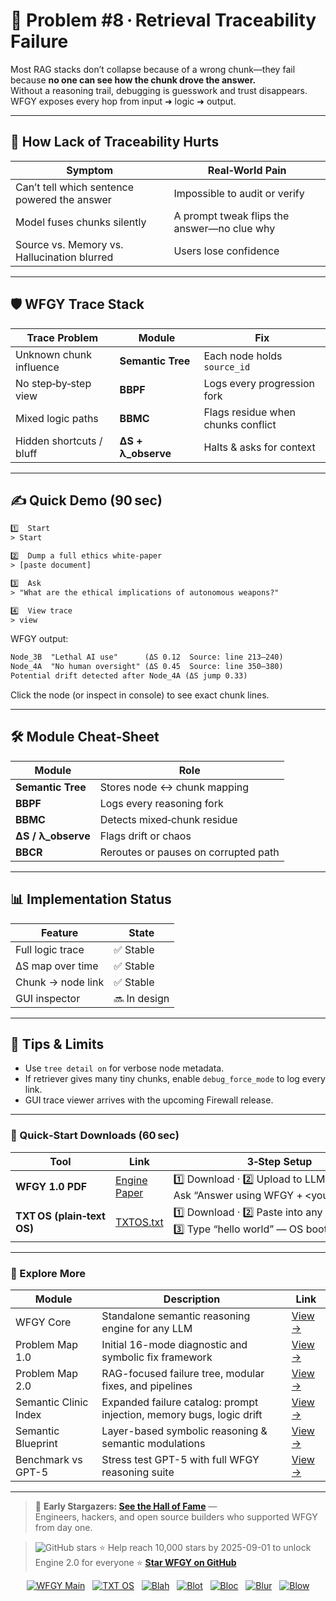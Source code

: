 
# 📒 Problem #8 · Retrieval Traceability Failure

Most RAG stacks don’t collapse because of a wrong chunk—they fail because **no one can see how the chunk drove the answer.**  
Without a reasoning trail, debugging is guesswork and trust disappears.  
WFGY exposes every hop from input ➜ logic ➜ output.

---

## 🤔 How Lack of Traceability Hurts

| Symptom | Real‑World Pain |
|---------|-----------------|
| Can’t tell which sentence powered the answer | Impossible to audit or verify |
| Model fuses chunks silently | A prompt tweak flips the answer—no clue why |
| Source vs. Memory vs. Hallucination blurred | Users lose confidence |

---

## 🛡️ WFGY Trace Stack

| Trace Problem | Module | Fix |
|---------------|--------|-----|
| Unknown chunk influence | **Semantic Tree** | Each node holds `source_id` |
| No step‑by‑step view | **BBPF** | Logs every progression fork |
| Mixed logic paths | **BBMC** | Flags residue when chunks conflict |
| Hidden shortcuts / bluff | **ΔS + λ_observe** | Halts & asks for context |

---

## ✍️ Quick Demo (90 sec)

```txt
1️⃣  Start
> Start

2️⃣  Dump a full ethics white‑paper
> [paste document]

3️⃣  Ask
> "What are the ethical implications of autonomous weapons?"

4️⃣  View trace
> view
````

WFGY output:

```txt
Node_3B  "Lethal AI use"      (ΔS 0.12  Source: line 213–240)
Node_4A  "No human oversight" (ΔS 0.45  Source: line 350–380)
Potential drift detected after Node_4A (ΔS jump 0.33)
```

Click the node (or inspect in console) to see exact chunk lines.

---

## 🛠 Module Cheat‑Sheet

| Module              | Role                                 |
| ------------------- | ------------------------------------ |
| **Semantic Tree**   | Stores node ↔ chunk mapping          |
| **BBPF**            | Logs every reasoning fork            |
| **BBMC**            | Detects mixed‑chunk residue          |
| **ΔS / λ\_observe** | Flags drift or chaos                 |
| **BBCR**            | Reroutes or pauses on corrupted path |

---

## 📊 Implementation Status

| Feature           | State        |
| ----------------- | ------------ |
| Full logic trace  | ✅ Stable     |
| ΔS map over time  | ✅ Stable     |
| Chunk → node link | ✅ Stable     |
| GUI inspector     | 🔜 In design |

---

## 📝 Tips & Limits

* Use `tree detail on` for verbose node metadata.
* If retriever gives many tiny chunks, enable `debug_force_mode` to log every link.
* GUI trace viewer arrives with the upcoming Firewall release.

---

### 🔗 Quick‑Start Downloads (60 sec)

| Tool                       | Link                                                | 3‑Step Setup                                                                             |
| -------------------------- | --------------------------------------------------- | ---------------------------------------------------------------------------------------- |
| **WFGY 1.0 PDF**           | [Engine Paper](https://zenodo.org/records/15630969) | 1️⃣ Download · 2️⃣ Upload to LLM · 3️⃣ Ask “Answer using WFGY + \<your question>”        |
| **TXT OS (plain‑text OS)** | [TXTOS.txt](https://zenodo.org/records/15788557)    | 1️⃣ Download · 2️⃣ Paste into any LLM chat · 3️⃣ Type “hello world” — OS boots instantly |

---

### 🧭 Explore More

| Module                | Description                                              | Link     |
|-----------------------|----------------------------------------------------------|----------|
| WFGY Core             | Standalone semantic reasoning engine for any LLM         | [View →](https://github.com/onestardao/WFGY/tree/main/core/README.md) |
| Problem Map 1.0       | Initial 16-mode diagnostic and symbolic fix framework    | [View →](https://github.com/onestardao/WFGY/tree/main/ProblemMap/README.md) |
| Problem Map 2.0       | RAG-focused failure tree, modular fixes, and pipelines   | [View →](https://github.com/onestardao/WFGY/blob/main/ProblemMap/rag-architecture-and-recovery.md) |
| Semantic Clinic Index | Expanded failure catalog: prompt injection, memory bugs, logic drift | [View →](https://github.com/onestardao/WFGY/blob/main/ProblemMap/SemanticClinicIndex.md) |
| Semantic Blueprint    | Layer-based symbolic reasoning & semantic modulations   | [View →](https://github.com/onestardao/WFGY/tree/main/SemanticBlueprint/README.md) |
| Benchmark vs GPT-5    | Stress test GPT-5 with full WFGY reasoning suite         | [View →](https://github.com/onestardao/WFGY/tree/main/benchmarks/benchmark-vs-gpt5/README.md) |

---

> 👑 **Early Stargazers: [See the Hall of Fame](https://github.com/onestardao/WFGY/tree/main/stargazers)** —  
> Engineers, hackers, and open source builders who supported WFGY from day one.

> <img src="https://img.shields.io/github/stars/onestardao/WFGY?style=social" alt="GitHub stars"> ⭐ Help reach 10,000 stars by 2025-09-01 to unlock Engine 2.0 for everyone  ⭐ <strong><a href="https://github.com/onestardao/WFGY">Star WFGY on GitHub</a></strong>


<div align="center">

[![WFGY Main](https://img.shields.io/badge/WFGY-Main-red?style=flat-square)](https://github.com/onestardao/WFGY)
&nbsp;
[![TXT OS](https://img.shields.io/badge/TXT%20OS-Reasoning%20OS-orange?style=flat-square)](https://github.com/onestardao/WFGY/tree/main/OS)
&nbsp;
[![Blah](https://img.shields.io/badge/Blah-Semantic%20Embed-yellow?style=flat-square)](https://github.com/onestardao/WFGY/tree/main/OS/BlahBlahBlah)
&nbsp;
[![Blot](https://img.shields.io/badge/Blot-Persona%20Core-green?style=flat-square)](https://github.com/onestardao/WFGY/tree/main/OS/BlotBlotBlot)
&nbsp;
[![Bloc](https://img.shields.io/badge/Bloc-Reasoning%20Compiler-blue?style=flat-square)](https://github.com/onestardao/WFGY/tree/main/OS/BlocBlocBloc)
&nbsp;
[![Blur](https://img.shields.io/badge/Blur-Text2Image%20Engine-navy?style=flat-square)](https://github.com/onestardao/WFGY/tree/main/OS/BlurBlurBlur)
&nbsp;
[![Blow](https://img.shields.io/badge/Blow-Game%20Logic-purple?style=flat-square)](https://github.com/onestardao/WFGY/tree/main/OS/BlowBlowBlow)

</div>
